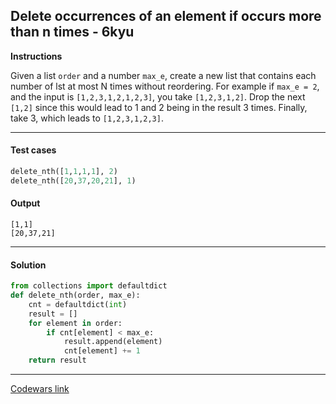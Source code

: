 ## Delete occurrences of an element if occurs more than n times - 6kyu

**Instructions**

Given a list `order` and a number `max_e`, create a new list that contains each number of lst at most N times without reordering.
For example if `max_e = 2`, and the input is `[1,2,3,1,2,1,2,3]`, you take `[1,2,3,1,2]`.
Drop the next `[1,2]` since this would lead to 1 and 2 being in the result 3 times.
Finally, take 3, which leads to `[1,2,3,1,2,3]`.


---

#### Test cases

```python
delete_nth([1,1,1,1], 2) 
delete_nth([20,37,20,21], 1) 
```

#### Output 
```
[1,1]
[20,37,21]
```

---

#### Solution

```python
from collections import defaultdict
def delete_nth(order, max_e):
    cnt = defaultdict(int)
    result = []
    for element in order:
        if cnt[element] < max_e:
            result.append(element)
            cnt[element] += 1
    return result
```

---


[Codewars link](https://www.codewars.com/kata/554ca54ffa7d91b236000023)
